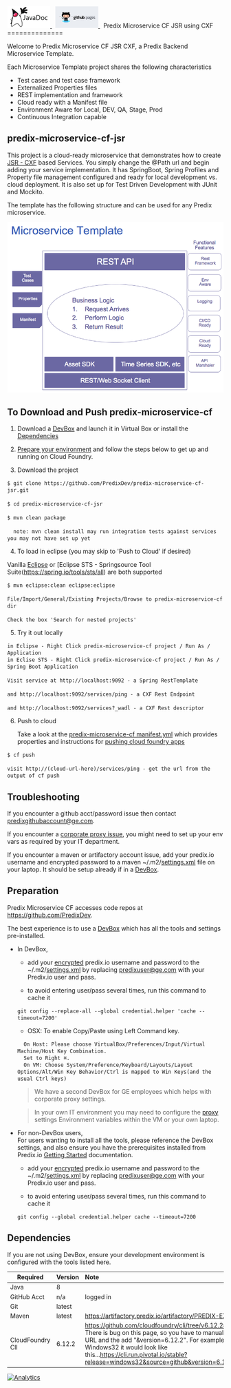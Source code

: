 <a href="http://predixdev.github.io/predix-microservice-cf-jsr/javadocs/index.html" target="_blank" >
	<img height="50px" width="100px" src="images/javadoc.png" alt="view javadoc">
</a>
&nbsp;
<a href="http://predixdev.github.io/predix-microservice-cf-jsr" target="_blank">
	<img height="50px" width="100px" src="images/pages.jpg" alt="view github pages">
</a>
&nbsp;  
Predix Microservice CF JSR using CXF
==============

Welcome to Predix Microservice CF JSR CXF, a Predix Backend Microservice Template.  

Each Microservice Template project shares the following characteristics
* Test cases and test case framework 
* Externalized Properties files
* REST implementation and framework
* Cloud ready with a Manifest file
* Environment Aware for Local, DEV, QA, Stage, Prod
* Continuous Integration capable

## predix-microservice-cf-jsr

This project is a cloud-ready microservice that demonstrates how to create [JSR - CXF](https://cxf.apache.org/) based Services.  You simply change the @Path url and begin adding your service implementation.  It has SpringBoot, Spring Profiles and Property file management configured and ready for local development vs. cloud deployment.  It is also set up for Test Driven Development with JUnit and Mockito.

The template has the following structure and can be used for any Predix microservice.

<img src="images/microservice-template.png">


## To Download and Push predix-microservice-cf

1. Download a [DevBox](https://www.predix.io/catalog/other-resources/devbox.html) and launch it in Virtual Box or install the [Dependencies](#dependencies)

2. [Prepare your environment](#preparation) and follow the steps below to get up and running on Cloud Foundry.   

3. Download the project  
  ```
  $ git clone https://github.com/PredixDev/predix-microservice-cf-jsr.git  
  
  $ cd predix-microservice-cf-jsr
  
  $ mvn clean package  
  
    note: mvn clean install may run integration tests against services you may not have set up yet
  ```
4. To load in eclipse (you may skip to 'Push to Cloud' if desired)  
  
  Vanilla [Eclipse](https://www.eclipse.org/downloads) or [Eclipse STS - Springsource Tool Suite(https://spring.io/tools/sts/all) are both supported
  ```
  $ mvn eclipse:clean eclipse:eclipse  
  
  File/Import/General/Existing Projects/Browse to predix-microservice-cf dir  
  
  Check the box 'Search for nested projects'  
  ```
5. Try it out locally  
  ```
  in Eclipse - Right Click predix-microservice-cf project / Run As / Application 
  in Eclise STS - Right Click predix-microservice-cf project / Run As / Spring Boot Application 
  
  Visit service at http://localhost:9092 - a Spring RestTemplate  
  
  and http://localhost:9092/services/ping - a CXF Rest Endpoint  
  
  and http://localhost:9092/services?_wadl - a CXF Rest descriptor
  ```
6. Push to cloud  

    Take a look at the [predix-microservice-cf manifest.yml](manifest.yml) which provides properties and instructions for [pushing cloud foundry apps](https://docs.cloudfoundry.org/devguide/deploy-apps/manifest.html)
  ```
  $ cf push  
  
  visit http://(cloud-url-here)/services/ping - get the url from the output of cf push  
  ```

## Troubleshooting
If you encounter a github acct/password issue then contact predixgithubaccount@ge.com.  

If you encounter a [corporate proxy issue](https://github.com/PredixDev/predix-rmd-ref-app/blob/master/docs/proxy.md#proxy), you might need to set up your env vars as required by your IT department.

If you encounter a maven or artifactory account issue, add your predix.io username and encrypted password to a maven ~/.m2/[settings.xml](docs/settings.xml) file on your laptop.  It should be setup already if in a [DevBox](https://www.predix.io/catalog/other-resources/devbox.html).

## Preparation
Predix Microservice CF accesses code repos at https://github.com/PredixDev.

The best experience is to use a [DevBox](https://www.predix.io/catalog/other-resources/devbox.html) which has all the tools and settings pre-installed.  
* In DevBox,  
	* add your <a href="https://maven.apache.org/guides/mini/guide-encryption.html">encrypted</a> predix.io username and password to the ~/.m2/<a href="https://github.com/PredixDev/predix-rmd-ref-app/blob/master/docs/settings.xml">settings.xml</a>
by replacing predixuser@ge.com with your Predix.io user and pass.

	* to avoid entering user/pass several times, run this command to cache it
  ```
  git config --replace-all --global credential.helper 'cache --timeout=7200'
  ``` 
	* OSX: To enable Copy/Paste using Left Command key.  
  ```
    On Host: Please choose VirtualBox/Preferences/Input/Virtual Machine/Host Key Combination.  
    Set to Right ⌘.  
    On VM: Choose System/Preference/Keyboard/Layouts/Layout Options/Alt/Win Key Behavior/Ctrl is mapped to Win Keys(and the usual Ctrl keys)
  ```
  
  >We have a second DevBox for GE employees which helps with corporate proxy settings.  

  >In your own IT environment you may need to configure the [proxy](docs/proxy.md) settings Environment variables within the VM or your own laptop.

* For non-DevBox users,  
	For users wanting to install all the tools, please reference the DevBox settings, and also ensure you have the prerequisites installed from Predix.io [Getting Started](https://www.predix.io/docs/?b=#Uva9INX3) documentation.  

	* add your <a href="https://maven.apache.org/guides/mini/guide-encryption.html">encrypted</a> predix.io username and password to the ~/.m2/<a href="https://github.com/PredixDev/predix-rmd-ref-app/blob/master/docs/settings.xml">settings.xml</a>
by replacing predixuser@ge.com with your Predix.io user and pass.

  * to avoid entering user/pass several times, run this command to cache it
  ```
  git config --global credential.helper cache --timeout=7200
  ```

## Dependencies
If you are not using DevBox, ensure your development environment is configured with the tools listed here.

|Required | Version | Note |
| ------------- | :----- | :----- |
| Java | 8 | |
| GitHub Acct | n/a | logged in |
| Git | latest | |
| Maven | latest | https://artifactory.predix.io/artifactory/PREDIX-EXT |
| CloudFoundry ClI | 6.12.2 | https://github.com/cloudfoundry/cli/tree/v6.12.2#downloads.  There is bug on this page, so you have to manually get the URL and the add "&version=6.12.2".  For example for Windows32 it would look like this...https://cli.run.pivotal.io/stable?release=windows32&source=github&version=6.12.2 |
 
[![Analytics](https://ga-beacon.appspot.com/UA-82773213-1/predix-microservice-cf-jsr/readme?pixel)](https://github.com/PredixDev)

